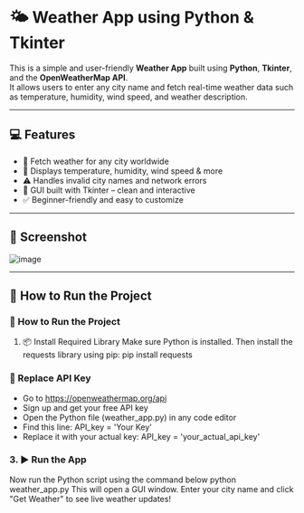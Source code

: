 # 🌤️ Weather App using Python & Tkinter

This is a simple and user-friendly **Weather App** built using **Python**, **Tkinter**, and the **OpenWeatherMap API**.  
It allows users to enter any city name and fetch real-time weather data such as temperature, humidity, wind speed, and weather description.

---

## 💻 Features

- 🔎 Fetch weather for any city worldwide
- 💨 Displays temperature, humidity, wind speed & more
- ⚠️ Handles invalid city names and network errors
- 🎨 GUI built with Tkinter – clean and interactive
- ✅ Beginner-friendly and easy to customize

---

## 📸 Screenshot

![image](https://github.com/user-attachments/assets/e9df582f-36c7-465b-ada3-7f180945e1a2)


---

## 🚀 How to Run the Project

### 🚀 How to Run the Project
1. 📦 Install Required Library
Make sure Python is installed. Then install the requests library using pip:
pip install requests

### 🔑 Replace API Key
- Go to https://openweathermap.org/api
- Sign up and get your free API key
- Open the Python file (weather_app.py) in any code editor
- Find this line:
   API_key = 'Your Key'
- Replace it with your actual key:
  API_key = 'your_actual_api_key'

### 3. ▶️ Run the App
Now run the Python script using the command below
python weather_app.py
This will open a GUI window. Enter your city name and click "Get Weather" to see live weather updates!






